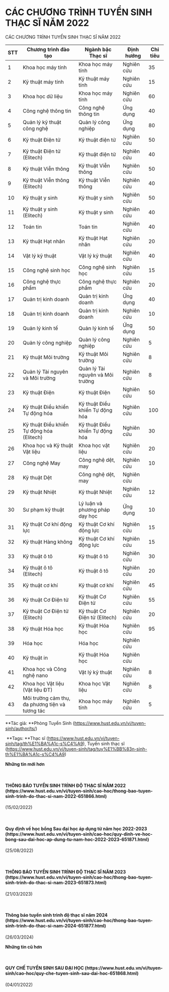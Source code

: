 # CÁC CHƯƠNG TRÌNH TUYỂN SINH THẠC SĨ NĂM 2022

CÁC CHƯƠNG TRÌNH TUYỂN SINH THẠC SĨ NĂM 2022

| STT | Chương trình đào tạo | Ngành bậc Thạc sĩ | Định hướng | Chỉ tiêu |
|---|---|---|---|---|
| 1 | Khoa học máy tính | Khoa học máy tính | Nghiên cứu | 35 |
| 2 | Kỹ thuật máy tính | Kỹ thuật máy tính | Nghiên cứu | 15 |
| 3 | Khoa học dữ liệu | Khoa học máy tính | Nghiên cứu | 60 |
| 4 | Công nghệ thông tin | Công nghệ thông tin | Ứng dụng | 40 |
| 5 | Quản lý kỹ thuật công nghệ | Quản lý công nghiệp | Ứng dụng | 80 |
| 6 | Kỹ thuật Điện tử | Kỹ thuật điện tử | Nghiên cứu | 50 |
| 7 | Kỹ thuật Điện tử (Elitech) | Kỹ thuật điện tử | Nghiên cứu | 40 |
| 8 | Kỹ thuật Viễn thông | Kỹ thuật Viễn thông | Nghiên cứu | 50 |
| 9 | Kỹ thuật Viễn thông (Elitech) | Kỹ thuật Viễn thông | Nghiên cứu | 40 |
| 10 | Kỹ thuật y sinh | Kỹ thuật y sinh | Nghiên cứu | 50 |
| 11 | Kỹ thuật y sinh (Elitech) | Kỹ thuật y sinh | Nghiên cứu | 40 |
| 12 | Toán tin | Toán tin | Nghiên cứu | 40 |
| 13 | Kỹ thuật Hạt nhân | Kỹ thuật Hạt nhân | Nghiên cứu | 20 |
| 14 | Vật lý kỹ thuật | Vật lý kỹ thuật | Nghiên cứu | 40 |
| 15 | Công nghệ sinh học | Công nghệ sinh học | Nghiên cứu | 15 |
| 16 | Công nghệ thực phẩm | Công nghệ thực phẩm | Nghiên cứu | 20 |
| 17 | Quản trị kinh doanh | Quản trị kinh doanh | Ứng dụng | 40 |
| 18 | Quản trị kinh doanh | Quản trị kinh doanh | Nghiên cứu | 10 |
| 19 | Quản lý kinh tế | Quản lý kinh tế | Ứng dụng | 50 |
| 20 | Quản lý công nghiệp | Quản lý công nghiệp | Nghiên cứu | 5 |
| 21 | Kỹ thuật Môi trường | Kỹ thuật Môi trường | Nghiên cứu | 8 |
| 22 | Quản lý Tài nguyên và Môi trường | Quản lý Tài nguyên và Môi trường | Nghiên cứu | 8 |
| 23 | Kỹ thuật Điện | Kỹ thuật Điện | Nghiên cứu | 50 |
| 24 | Kỹ thuật Điều khiển Tự động hóa | Kỹ thuật Điều khiển Tự động hóa | Nghiên cứu | 100 |
| 25 | Kỹ thuật Điều khiển Tự động hóa (Elitech) | Kỹ thuật Điều khiển Tự động hóa | Nghiên cứu | 30 |
| 26 | Khoa học và Kỹ thuật Vật liệu | Khoa học vật liệu | Nghiên cứu | 20 |
| 27 | Công nghệ May | Công nghệ dệt, may | Nghiên cứu | 10 |
| 28 | Kỹ thuật Dệt | Công nghệ dệt, may | Nghiên cứu |
| 29 | Kỹ thuật Nhiệt | Kỹ thuật Nhiệt | Nghiên cứu | 12 |
| 30 | Sư phạm kỹ thuật | Lý luận và phương pháp dạy học | Ứng dụng | 10 |
| 31 | Kỹ thuật Cơ khí động lực | Kỹ thuật Cơ khí động lực | Nghiên cứu | 15 |
| 32 | Kỹ thuật Hàng không | Kỹ thuật Cơ khí động lực | Nghiên cứu | 15 |
| 33 | Kỹ thuật ô tô | Kỹ thuật ô tô | Nghiên cứu | 30 |
| 34 | Kỹ thuật ô tô (Elitech) | Kỹ thuật ô tô | Nghiên cứu | 20 |
| 35 | Kỹ thuật cơ khí | Kỹ thuật cơ khí | Nghiên cứu | 45 |
| 36 | Kỹ thuật Cơ Điện tử | Kỹ thuật Cơ Điện tử | Nghiên cứu | 55 |
| 37 | Kỹ thuật Cơ Điện tử (Elitech) | Kỹ thuật Cơ Điện tử (Elitech) | Nghiên cứu | 20 |
| 38 | Kỹ thuật Hóa học | Kỹ thuật Hóa học | Nghiên cứu | 95 |
| 39 | Hóa học | Hóa học | Nghiên cứu |
| 40 | Kỹ thuật in | Kỹ thuật Hóa học | Nghiên cứu |
| 41 | Khoa học và Công nghệ nano | Vật lý kỹ thuật | Nghiên cứu | 8 |
| 42 | Khoa học Vật liệu (Vật liệu ĐT) | Khoa học Vật liệu | Nghiên cứu | 8 |
| 43 | Môi trường cảm thụ, đa phương tiện và tương tác | Khoa học máy tính | Nghiên cứu | 5 |

**Tác giả: **Phòng Tuyển Sinh (https://www.hust.edu.vn/vi/tuyen-sinh/author/ts/)

 **Tags: **Thạc sĩ (https://www.hust.edu.vn/vi/tuyen-sinh/tag/th%E1%BA%A1c-s%C4%A9), Tuyển sinh thạc sĩ (https://www.hust.edu.vn/vi/tuyen-sinh/tag/tuy%E1%BB%83n-sinh-th%E1%BA%A1c-s%C4%A9)

**Những tin mới hơn**

 
<h4>THÔNG BÁO TUYỂN SINH TRÌNH ĐỘ THẠC SĨ NĂM 2022 (https://www.hust.edu.vn/vi/tuyen-sinh/cao-hoc/thong-bao-tuyen-sinh-trinh-do-thac-si-nam-2022-651866.html)</h4>
(15/02/2022)

 
<h4>Quy định về học bổng Sau đại học áp dụng từ năm học 2022-2023 (https://www.hust.edu.vn/vi/tuyen-sinh/cao-hoc/quy-dinh-ve-hoc-bong-sau-dai-hoc-ap-dung-tu-nam-hoc-2022-2023-651871.html)</h4>
(25/08/2022)

 
<h4>THÔNG BÁO TUYỂN SINH TRÌNH ĐỘ THẠC SĨ NĂM 2023 (https://www.hust.edu.vn/vi/tuyen-sinh/cao-hoc/thong-bao-tuyen-sinh-trinh-do-thac-si-nam-2023-651873.html)</h4>
(21/03/2023)

 
<h4>Thông báo tuyển sinh trình độ thạc sĩ năm 2024 (https://www.hust.edu.vn/vi/tuyen-sinh/cao-hoc/thong-bao-tuyen-sinh-trinh-do-thac-si-nam-2024-651877.html)</h4>
(26/03/2024)

**Những tin cũ hơn**

 
<h4>QUY CHẾ TUYỂN SINH SAU ĐẠI HỌC (https://www.hust.edu.vn/vi/tuyen-sinh/cao-hoc/quy-che-tuyen-sinh-sau-dai-hoc-651868.html)</h4>
(04/01/2022)